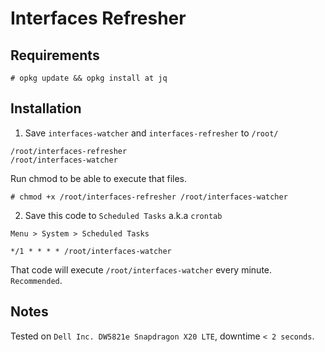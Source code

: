 # Interfaces Refresher

Requirements
------------

```
# opkg update && opkg install at jq
```


Installation
------------

1. Save `interfaces-watcher` and `interfaces-refresher` to `/root/`

```
/root/interfaces-refresher
/root/interfaces-watcher
```

Run chmod to be able to execute that files.

```
# chmod +x /root/interfaces-refresher /root/interfaces-watcher
```

2. Save this code to `Scheduled Tasks` a.k.a `crontab`

`Menu > System > Scheduled Tasks`

```
*/1 * * * * /root/interfaces-watcher
```

That code will execute `/root/interfaces-watcher` every minute. `Recommended`.


Notes
-----

Tested on `Dell Inc. DW5821e Snapdragon X20 LTE`, downtime `< 2 seconds`.
